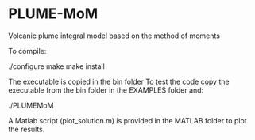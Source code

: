 # PLUME-MoM
Volcanic plume integral model based on the method of moments

To compile:

./configure
make
make install


The executable is copied in the bin folder
To test the code copy the executable from the bin folder in the EXAMPLES folder and:

./PLUMEMoM

A Matlab script (plot_solution.m) is provided in the MATLAB folder to plot the results.


